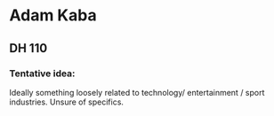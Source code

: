 # Adam Kaba
## DH 110

### Tentative idea:
Ideally something loosely related to technology/ entertainment / sport industries. Unsure of specifics.



